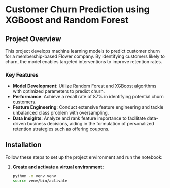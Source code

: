 # Customer Churn Prediction using XGBoost and Random Forest

## Project Overview
This project develops machine learning models to predict customer churn for a membership-based Flower company. By identifying customers likely to churn, the model enables targeted interventions to improve retention rates.

### Key Features
- **Model Development**: Utilize Random Forest and XGBoost algorithms with optimized parameters to predict churn.
- **Performance**: Achieve a recall rate of 87% in identifying potential churn customers.
- **Feature Engineering**: Conduct extensive feature engineering and tackle unbalanced class problem with oversampling.
- **Data Insights**: Analyze and rank feature importance to facilitate data-driven business decisions, aiding in the formulation of personalized retention strategies such as offering coupons.

## Installation

Follow these steps to set up the project environment and run the notebook:

1. **Create and activate a virtual environment:**
   ```bash
   python -m venv venv
   source venv/bin/activate
